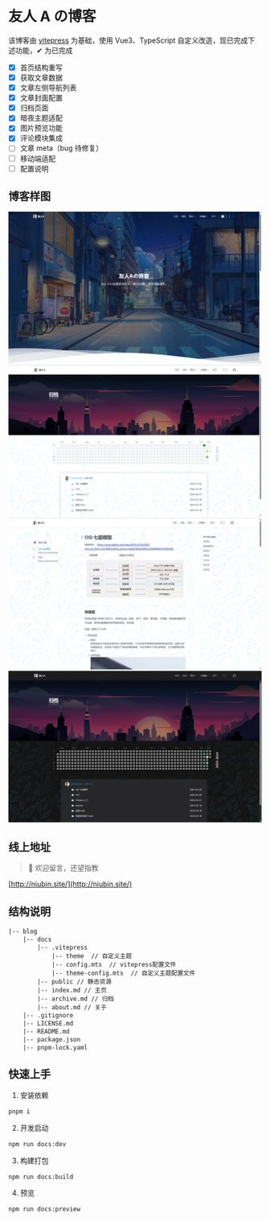 # 友人 A の博客

该博客由 [vitepress](https://vitepress.dev/zh/) 为基础，使用 Vue3、TypeScript 自定义改造，现已完成下述功能，✔ 为已完成

- [x] 首页结构重写
- [x] 获取文章数据
- [x] 文章左侧导航列表
- [x] 文章封面配置
- [x] 归档页面
- [x] 暗夜主题适配
- [x] 图片预览功能
- [x] 评论模块集成
- [ ] 文章 meta（bug 待修复）
- [ ] 移动端适配
- [ ] 配置说明

## 博客样图

![首页](/image/1.png)
![归档](/image/2.png)
![文章](/image/3.png)
![暗夜](/image/4.png)

## 线上地址

> 🎉 欢迎留言，还望指教

[http://niubin.site/](http://niubin.site/)

## 结构说明

```
|-- blog
    |-- docs
        |-- .vitepress
            |-- theme  // 自定义主题
            |-- config.mts  // vitepress配置文件
            |-- theme-config.mts  // 自定义主题配置文件
        |-- public // 静态资源
        |-- index.md // 主页
        |-- archive.md // 归档
        |-- about.md // 关于
    |-- .gitignore
    |-- LICENSE.md
    |-- README.md
    |-- package.json
    |-- pnpm-lock.yaml
```

## 快速上手

1. 安装依赖

```bash
pnpm i
```

2. 开发启动

```bash
npm run docs:dev
```

3. 构建打包

```bash
npm run docs:build
```

4. 预览

```bash
npm run docs:preview
```
